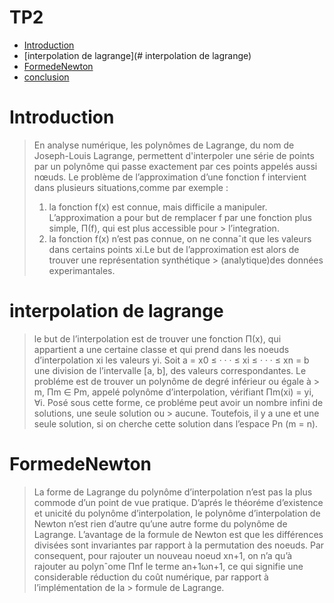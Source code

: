 # TP2
<!-- START doctoc generated TOC please keep comment here to allow auto update -->
<!-- DON'T EDIT THIS SECTION, INSTEAD RE-RUN doctoc TO UPDATE -->

- [Introduction](#introduction)
 - [interpolation de lagrange](# interpolation de lagrange)
 - [FormedeNewton](#FormedeNewton)
 - [conclusion](#conclusion)
  # Introduction
> En analyse numérique, les polynômes de Lagrange, du nom de Joseph-Louis Lagrange, permettent d'interpoler une série de points par un polynôme qui passe exactement par ces points appelés aussi nœuds.
> Le problème de l’approximation d’une fonction f intervient dans plusieurs situations,comme par exemple :
> 1) la fonction f(x) est connue, mais difficile a manipuler. L’approximation a pour but de remplacer f par une fonction plus simple, Π(f), qui est plus accessible pour           >    l’integration.
> 2) la fonction f(x) n’est pas connue, on ne connaˆıt que les valeurs dans certains points xi.Le but de l’approximation est alors de trouver une représentation synthétique       >   (analytique)des données experimantales.
# interpolation de lagrange
> le but de l’interpolation est de trouver une fonction Π(x), qui appartient a une certaine classe et qui prend dans les noeuds d’interpolation xi les valeurs yi.
> Soit a = x0 ≤ · · · ≤ xi ≤ · · · ≤ xn = b une division de l’intervalle [a, b], des valeurs correspondantes. Le probléme est de trouver un polynôme de degré inférieur ou égale à > m, Πm ∈ Pm, appelé polynôme d’interpolation, vérifiant Πm(xi) = yi, ∀i. Posé sous cette forme, ce probléme peut avoir un nombre infini de solutions, une seule solution ou       >   aucune. Toutefois, il y a une et une seule solution, si on cherche cette solution dans l’espace Pn (m = n).
# FormedeNewton
> La forme de Lagrange du polynôme d’interpolation n’est pas la plus commode d’un point de vue pratique. 
> D’aprés le théoréme d’existence et unicité du polynôme d’interpolation, le polynôme d’interpolation de Newton n’est rien d’autre qu’une autre forme du polynôme de
> Lagrange. L’avantage de la formule de Newton est que les différences divisées sont invariantes par rapport à la permutation des noeuds. Par consequent, pour rajouter un
> nouveau noeud xn+1, on n’a qu’à rajouter au polynˆome Πnf le terme an+1ωn+1, ce qui signifie une considerable réduction du coût numérique, par rapport à l’implémentation de la   >   formule de Lagrange.
